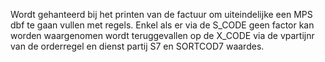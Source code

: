Wordt gehanteerd bij het printen van de factuur om uiteindelijke een MPS dbf te gaan vullen met regels. 
Enkel als er via de S_CODE geen factor kan worden waargenomen wordt teruggevallen op de X_CODE via de vpartijnr van de orderregel en dienst partij S7 en SORTCOD7 waardes.
